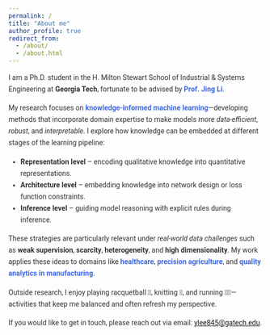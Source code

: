 ```yaml
---
permalink: /
title: "About me"
author_profile: true
redirect_from: 
  - /about/
  - /about.html
---
```

<style>
.aboutme {
  font-family: "Roboto", Arial, sans-serif;
  line-height: 1.65;
  color: #333;
}
.aboutme h2, .aboutme h3 {
  font-weight: 600;
  color: #444;
}
.aboutme strong {
  font-weight: 600;
}
</style>
<div class="aboutme">

I am a Ph.D. student in the H. Milton Stewart School of Industrial & Systems Engineering at **Georgia Tech**, fortunate to be advised by <span style="color:#4169E1; font-weight:600">Prof. Jing Li</span>.  

My research focuses on <span style="color:#4169E1; font-weight:600">knowledge-informed machine learning</span>—developing methods that incorporate domain expertise to make models more *data-efficient*, *robust*, and *interpretable*. I explore how knowledge can be embedded at different stages of the learning pipeline:  

- **Representation level** – encoding qualitative knowledge into quantitative representations.  
- **Architecture level** – embedding knowledge into network design or loss function constraints.  
- **Inference level** – guiding model reasoning with explicit rules during inference.  

These strategies are particularly relevant under *real-world data challenges* such as **weak supervision**, **scarcity**, **heterogeneity**, and **high dimensionality**. My work applies these ideas to domains like <span style="color:#4169E1; font-weight:600">healthcare</span>, <span style="color:#4169E1; font-weight:600">precision agriculture</span>, and <span style="color:#4169E1; font-weight:600">quality analytics in manufacturing</span>.  

Outside research, I enjoy playing racquetball 🎾, knitting 🧶, and running 🏃‍♀️—activities that keep me balanced and often refresh my perspective.  

If you would like to get in touch, please reach out via email: <a href="mailto:ylee845@gatech.edu">ylee845@gatech.edu</a>.  
</div>
